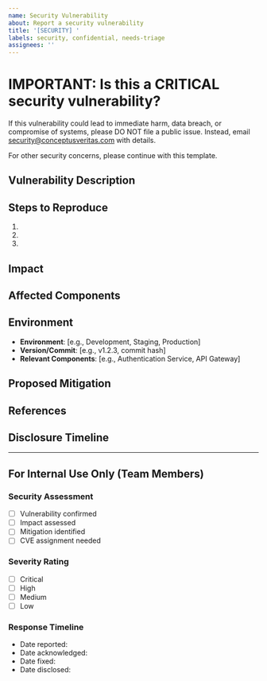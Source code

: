 ```yaml
---
name: Security Vulnerability
about: Report a security vulnerability
title: '[SECURITY] '
labels: security, confidential, needs-triage
assignees: ''
---
```


# IMPORTANT: Is this a CRITICAL security vulnerability?

If this vulnerability could lead to immediate harm, data breach, or compromise of systems, please DO NOT file a public issue. Instead, email security@conceptusveritas.com with details.

For other security concerns, please continue with this template.

## Vulnerability Description
<!-- A clear and concise description of the security vulnerability -->

## Steps to Reproduce
<!-- Steps to reproduce the vulnerability -->
1. 
2. 
3. 

## Impact
<!-- What's the potential impact of this vulnerability? What could an attacker do? -->

## Affected Components
<!-- Which components, APIs, or functionality are affected? -->

## Environment
<!-- Please complete the following information -->
- **Environment**: [e.g., Development, Staging, Production]
- **Version/Commit**: [e.g., v1.2.3, commit hash]
- **Relevant Components**: [e.g., Authentication Service, API Gateway]

## Proposed Mitigation
<!-- If you have suggestions on how to fix the issue -->

## References
<!-- Any references to related vulnerabilities, CVEs, or resources -->

## Disclosure Timeline
<!-- When did you discover this vulnerability? -->

---

## For Internal Use Only (Team Members)

### Security Assessment
- [ ] Vulnerability confirmed
- [ ] Impact assessed
- [ ] Mitigation identified
- [ ] CVE assignment needed

### Severity Rating
- [ ] Critical
- [ ] High
- [ ] Medium
- [ ] Low

### Response Timeline
- Date reported: 
- Date acknowledged: 
- Date fixed: 
- Date disclosed: 